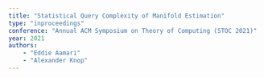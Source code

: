 ```yaml
---
title: "Statistical Query Complexity of Manifold Estimation"
type: "inproceedings"
conference: "Annual ACM Symposium on Theory of Computing (STOC 2021)"
year: 2021
authors:
    - "Eddie Aamari"
    - "Alexander Knop"
---
```

